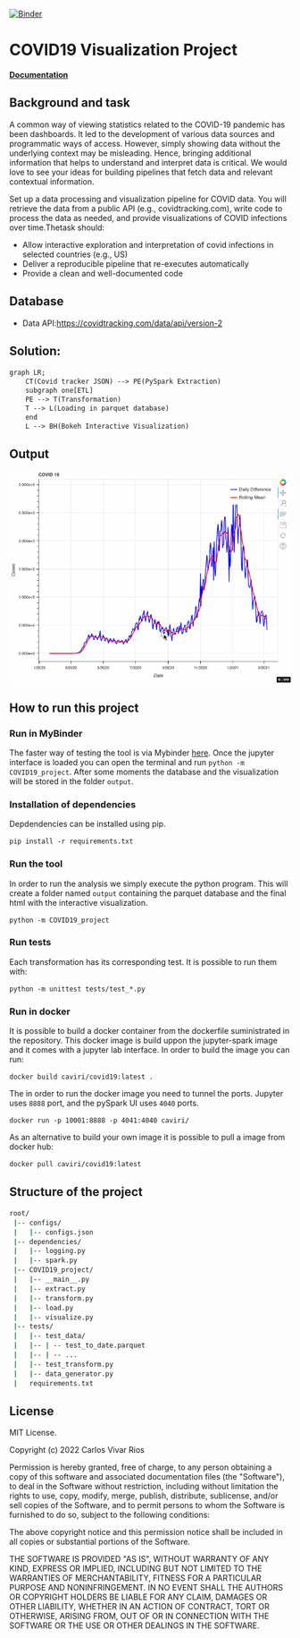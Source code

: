 [![Binder](https://mybinder.org/badge_logo.svg)](https://mybinder.org/v2/gh/caviri/COVID19/HEAD)

# COVID19 Visualization Project

[**Documentation**](https://caviri.github.io/COVID19/)

## Background and task

A common way of viewing statistics related to the COVID-19 pandemic has been dashboards. It led to the development of various data sources and programmatic ways of access. However, simply showing data without the underlying context may be misleading. Hence, bringing additional information that helps to understand and interpret data is critical. We would love to see your ideas for building pipelines that fetch data and relevant contextual information.

Set up a data processing and visualization pipeline for COVID data. You will retrieve the data from a public API (e.g., covidtracking.com), write code to process the data as needed, and provide visualizations of COVID infections over time.Thetask should:

- Allow interactive exploration and interpretation of covid infections in selected countries (e.g., US)
- Deliver a reproducible pipeline that re-executes automatically
- Provide a clean and well-documented code

## Database

- Data API:https://covidtracking.com/data/api/version-2

## Solution:

```mermaid
graph LR;
    CT(Covid tracker JSON) --> PE(PySpark Extraction)
    subgraph one[ETL]
    PE --> T(Transformation)
    T --> L(Loading in parquet database)
    end
    L --> BH(Bokeh Interactive Visualization)
```

## Output

<img src="https://raw.githubusercontent.com/caviri/COVID19/main/sphinx/imgs/covid_plot.gif" width=700>

## How to run this project

### Run in MyBinder

The faster way of testing the tool is via Mybinder [here](https://mybinder.org/v2/gh/caviri/COVID19/HEAD). Once the jupyter interface is loaded you can open the terminal and run `python -m COVID19_project`. After some moments the database and the visualization will be stored in the folder `output`.

### Installation of dependencies

Depdendencies can be installed using pip.

```
pip install -r requirements.txt
```

### Run the tool

In order to run the analysis we simply execute the python program. This will create a folder named `output` containing the parquet database and the final html with the interactive visualization.

```
python -m COVID19_project
```

### Run tests

Each transformation has its corresponding test. It is possible to run them with:


```
python -m unittest tests/test_*.py
```

### Run in docker

It is possible to build a docker container from the dockerfile suministrated in the repository. This docker image is build uppon the jupyter-spark image and it comes with a jupyter lab interface. In order to build the image you can run:
```
docker build caviri/covid19:latest .
```
The in order to run the docker image you need to tunnel the ports. Jupyter uses `8888` port, and the pySpark UI uses `4040` ports.

```
docker run -p 10001:8888 -p 4041:4040 caviri/
```

As an alternative to build your own image it is possible to pull a image from docker hub:

```
docker pull caviri/covid19:latest
``` 

## Structure of the project

```bash
root/
 |-- configs/
 |   |-- configs.json
 |-- dependencies/
 |   |-- logging.py
 |   |-- spark.py
 |-- COVID19_project/
 |   |-- __main__.py
 |   |-- extract.py
 |   |-- transform.py
 |   |-- load.py
 |   |-- visualize.py
 |-- tests/
 |   |-- test_data/
 |   |-- | -- test_to_date.parquet
 |   |-- | -- ...
 |   |-- test_transform.py
 |   |-- data_generator.py
 |   requirements.txt
 ```


## License 

MIT License. 

Copyright (c) 2022 Carlos Vivar Rios

Permission is hereby granted, free of charge, to any person obtaining
a copy of this software and associated documentation files (the
"Software"), to deal in the Software without restriction, including
without limitation the rights to use, copy, modify, merge, publish,
distribute, sublicense, and/or sell copies of the Software, and to
permit persons to whom the Software is furnished to do so, subject to
the following conditions:

The above copyright notice and this permission notice shall be
included in all copies or substantial portions of the Software.

THE SOFTWARE IS PROVIDED "AS IS", WITHOUT WARRANTY OF ANY KIND,
EXPRESS OR IMPLIED, INCLUDING BUT NOT LIMITED TO THE WARRANTIES OF
MERCHANTABILITY, FITNESS FOR A PARTICULAR PURPOSE AND
NONINFRINGEMENT. IN NO EVENT SHALL THE AUTHORS OR COPYRIGHT HOLDERS BE
LIABLE FOR ANY CLAIM, DAMAGES OR OTHER LIABILITY, WHETHER IN AN ACTION
OF CONTRACT, TORT OR OTHERWISE, ARISING FROM, OUT OF OR IN CONNECTION
WITH THE SOFTWARE OR THE USE OR OTHER DEALINGS IN THE SOFTWARE.
